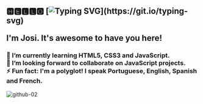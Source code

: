 <strong><h2>🅷🅴🅻🅻🅾 [![Typing SVG](https://readme-typing-svg.herokuapp.com?lines=I'm+Josi.+It's+awesome+to+have+you+here!)](https://git.io/typing-svg)

I'm Josi. It's awesome to have you here!</h2></strong> 

<h3>
🌱 I’m currently learning HTML5, CSS3 and JavaScript.<br>
💙 I’m looking forward to collaborate on JavaScript projects.<br>
⚡ Fun fact: I'm a polyglot! I speak Portuguese, English, Spanish and French.
</h3>

![github-02](https://user-images.githubusercontent.com/108018406/175384674-02d698b7-7a68-40e7-8536-393400accee2.gif)
